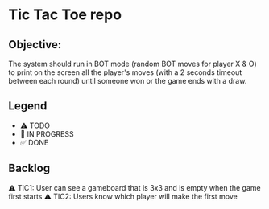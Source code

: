 # Tic Tac Toe repo

## Objective:

The system should run in BOT mode (random BOT moves for player X & O) to print on the screen all the player's moves (with a 2 seconds timeout between each round) until someone won or the game ends with a draw.

## Legend

- ⚠ TODO
- 🚧 IN PROGRESS
- ✅ DONE

## Backlog

⚠ TIC1: User can see a gameboard that is 3x3 and is empty when the game first starts
⚠ TIC2: Users know which player will make the first move
